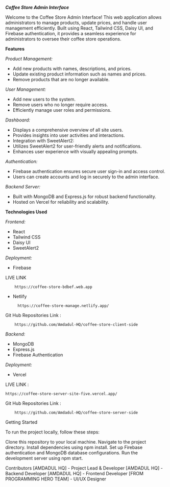 ***Coffee Store Admin Interface***

Welcome to the Coffee Store Admin Interface! This web application allows administrators to manage products, update prices, and handle user management efficiently. Built using React, Tailwind CSS, Daisy UI, and Firebase authentication, it provides a seamless experience for administrators to oversee their coffee store operations.

**Features**

*Product Management:*

* Add new products with names, descriptions, and prices.
* Update existing product information such as names and prices.
* Remove products that are no longer available.

*User Management:*

* Add new users to the system.
* Remove users who no longer require access.
* Efficiently manage user roles and permissions.

*Dashboard:*

* Displays a comprehensive overview of all site users.
* Provides insights into user activities and interactions.
* Integration with SweetAlert2:
* Utilizes SweetAlert2 for user-friendly alerts and notifications.
* Enhances user experience with visually appealing prompts.

*Authentication:*

* Firebase authentication ensures secure user sign-in and access control.
* Users can create accounts and log in securely to the admin interface.

*Backend Server:*

* Built with MongoDB and Express.js for robust backend functionality.
* Hosted on Vercel for reliability and scalability.

**Technologies Used**

*Frontend:*

* React
* Tailwind CSS
* Daisy UI
* SweetAlert2

*Deployment:*

* Firebase

LIVE LINK 

        https://coffee-store-bdbef.web.app

* Netlify

        https://coffee-store-manage.netlify.app/


Git Hub Repositories Link :

        https://github.com/Amdadul-HQ/coffee-store-client-side



*Backend:*

* MongoDB
* Express.js
* Firebase Authentication

*Deployment:*

* Vercel

LIVE LINK :

    https://coffee-store-server-site-five.vercel.app/


Git Hub Repositories Link :

        https://github.com/Amdadul-HQ/coffee-store-server-side



Getting Started

To run the project locally, follow these steps:

Clone this repository to your local machine.
Navigate to the project directory.
Install dependencies using npm install.
Set up Firebase authentication and MongoDB database configurations.
Run the development server using npm start.

Contributors
[AMDADUL HQ] - Project Lead & Developer
[AMDADUL HQ] - Backend Developer
[AMDADUL HQ] - Frontend Developer
[FROM PROGRAMMING HERO TEAM] - UI/UX Designer